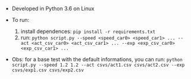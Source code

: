 * Developed in Python 3.6 on Linux
* To run:
    1. install dependences:
        `pip install -r requirements.txt`
    2. run:
        `python script.py --speed <speed_car0> <speed_car1> ... --act <act_csv_car0> <act_csv_car1> ... --exp <exp_csv_car0> <exp_csv_car1> ...`

* Obs: for a base test with the default informations, you can run:
    `python script.py --speed 1.2 1.2 --act csvs/act1.csv csvs/act2.csv --exp csvs/exp1.csv csvs/exp2.csv`